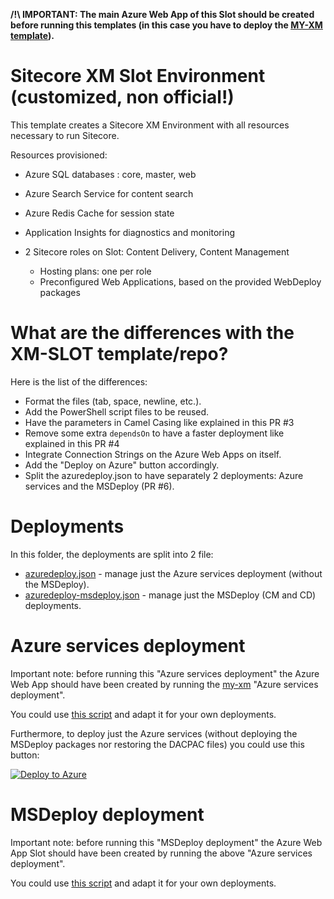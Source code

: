 __/!\ IMPORTANT: The main Azure Web App of this Slot should be created before running this templates (in this case you have to deploy the [MY-XM template](../my-xm)).__

# Sitecore XM Slot Environment (customized, non official!)

This template creates a Sitecore XM Environment with all resources necessary to run Sitecore.

Resources provisioned:
 
  * Azure SQL databases : core, master, web
  * Azure Search Service for content search
  * Azure Redis Cache for session state
  * Application Insights for diagnostics and monitoring
  * 2 Sitecore roles on Slot: Content Delivery, Content Management

    * Hosting plans: one per role
    * Preconfigured Web Applications, based on the provided WebDeploy packages
    
# What are the differences with the XM-SLOT template/repo?

Here is the list of the differences:
* Format the files (tab, space, newline, etc.).
* Add the PowerShell script files to be reused.
* Have the parameters in Camel Casing like explained in this PR #3
* Remove some extra `dependsOn` to have a faster deployment like explained in this PR #4
* Integrate Connection Strings on the Azure Web Apps on itself.
* Add the "Deploy on Azure" button accordingly.
* Split the azuredeploy.json to have separately 2 deployments: Azure services and the MSDeploy (PR #6).

# Deployments

In this folder, the deployments are split into 2 file:
* [azuredeploy.json](./azuredeploy.json) - manage just the Azure services deployment (without the MSDeploy).
* [azuredeploy-msdeploy.json](./azuredeploy-msdeploy.json) - manage just the MSDeploy (CM and CD) deployments.

# Azure services deployment

Important note: before running this "Azure services deployment" the Azure Web App should have been created by running the [my-xm](../my-xm) "Azure services deployment".

You could use [this script](./deploy.ps1) and adapt it for your own deployments.

Furthermore, to deploy just the Azure services (without deploying the MSDeploy packages nor restoring the DACPAC files) you could use this button:

<a href="https://portal.azure.com/#create/Microsoft.Template/uri/https%3A%2F%2Fraw.githubusercontent.com%2Fmathieu-benoit%2FSitecore-Azure-Quickstart-Templates%2Fmaster%2FSitecore%208.2.1%2Fmy-xm-slot%2Fazuredeploy.json" target="_blank">![Deploy to Azure](http://azuredeploy.net/deploybutton.png)</a>

# MSDeploy deployment

Important note: before running this "MSDeploy deployment" the Azure Web App Slot should have been created by running the above "Azure services deployment".

You could use [this script](./deploy-msdeploy.ps1) and adapt it for your own deployments.